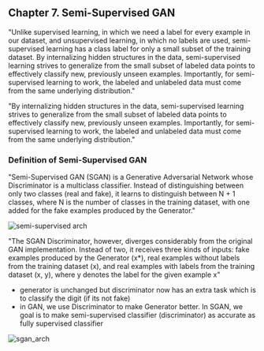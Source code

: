 ## Chapter 7. Semi-Supervised GAN

"Unlike supervised learning, in which we need a label for every example in our dataset, and unsupervised learning, in which no labels are used, semi-supervised learning has a class label for only a small subset of the training dataset. By internalizing hidden structures in the data, semi-supervised learning strives to generalize from the small subset of labeled data points to effectively classify new, previously unseen examples. Importantly, for semi-supervised learning to work, the labeled and unlabeled data must come from the same underlying distribution."

"By internalizing hidden structures in the data, semi-supervised learning strives to generalize from the small subset of labeled data points to effectively classify new, previously unseen examples. Importantly, for semi-supervised learning to work, the labeled and unlabeled data must come from the same underlying distribution."

### Definition of Semi-Supervised GAN
"Semi-Supervised GAN (SGAN) is a Generative Adversarial Network whose Discriminator is a multiclass classifier. Instead of distinguishing between only two classes (real and fake), it learns to distinguish between N + 1 classes, where N is the number of classes in the training dataset, with one added for the fake examples produced by the Generator."

![semi-supervised arch](https://i.gyazo.com/1b9e78eb4c72e4e5b19d45893ee98a77.png)

"The SGAN Discriminator, however, diverges considerably from the original GAN implementation. Instead of two, it receives three kinds of inputs: fake examples produced by the Generator (x*), real examples without labels from the training dataset (x), and real examples with labels from the training dataset (x, y), where y denotes the label for the given example x"
  * generator is unchanged but discriminator now has an extra task which is to classify the digit (if its not fake)
  * in GAN, we use Discriminator to make Generator better. In SGAN, we goal is to make semi-supervised classifier (discriminator) as accurate as fully supervised classifier
  
  
![sgan_arch](https://i.gyazo.com/d5f69f8f00aaf0b2963ff66052197c11.png)

